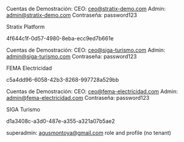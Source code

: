 Cuentas de Demostración:
CEO: ceo@stratix-demo.com
Admin: admin@stratix-demo.com
Contraseña: password123

Stratix Platform

4f644c1f-0d57-4980-8eba-ecc9ed7b661e





Cuentas de Demostración:
CEO: ceo@siga-turismo.com
Admin: admin@siga-turismo.com
Contraseña: password123

FEMA Electricidad

c5a4dd96-6058-42b3-8268-997728a529bb




Cuentas de Demostración:
CEO: ceo@fema-electricidad.com
Admin: admin@fema-electricidad.com
Contraseña: password123

SIGA Turismo

d1a3408c-a3d0-487e-a355-a321a07b5ae2




superadmin: agusmontoya@gmail.com
role and profile (no tenant)
